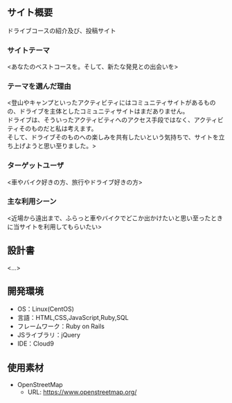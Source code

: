 # <FUNs Driver>							
							
## サイト概要							
ドライブコースの紹介及び、投稿サイト							
							
### サイトテーマ							
<あなたのベストコースを。そして、新たな発見との出会いを>							
							
### テーマを選んだ理由							
<登山やキャンプといったアクティビティにはコミュニティサイトがあるものの、ドライブを主体としたコミュニティサイトはまだありません。							
ドライブは、そういったアクティビティへのアクセス手段ではなく、アクティビティそのものだと私は考えます。							
そして、ドライブそのものへの楽しみを共有したいという気持ちで、サイトを立ち上げようと思い至りました。>	

### ターゲットユーザ							
<車やバイク好きの方、旅行やドライブ好きの方>							
							
### 主な利用シーン							
<近場から遠出まで、ふらっと車やバイクでどこか出かけたいと思い至ったときに当サイトを利用してもらいたい>							
							
## 設計書							
<...>							
							
## 開発環境							
- OS：Linux(CentOS)							
- 言語：HTML,CSS,JavaScript,Ruby,SQL							
- フレームワーク：Ruby on Rails							
- JSライブラリ：jQuery							
- IDE：Cloud9							
							
## 使用素材							
- OpenStreetMap							
  - URL:   https://www.openstreetmap.org/							